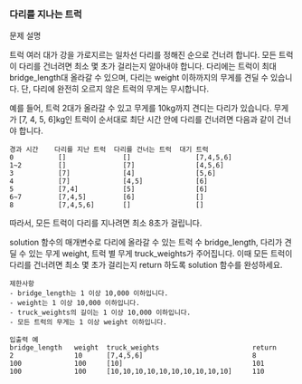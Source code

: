 ### 다리를 지나는 트럭

문제 설명

트럭 여러 대가 강을 가로지르는 일차선 다리를 정해진 순으로 건너려 합니다.
모든 트럭이 다리를 건너려면 최소 몇 초가 걸리는지 알아내야 합니다.
다리에는 트럭이 최대 bridge_length대 올라갈 수 있으며, 다리는 weight 이하까지의 무게를 견딜 수 있습니다.
단, 다리에 완전히 오르지 않은 트럭의 무게는 무시합니다.

예를 들어, 트럭 2대가 올라갈 수 있고 무게를 10kg까지 견디는 다리가 있습니다.
무게가 [7, 4, 5, 6]kg인 트럭이 순서대로 최단 시간 안에 다리를 건너려면 다음과 같이 건너야 합니다.

```
경과 시간    다리를 지난 트럭  다리를 건너는 트럭  대기 트럭
0           []              []                [7,4,5,6]
1~2         []              [7]               [4,5,6]
3           [7]             [4]               [5,6]
4           [7]             [4,5]             [6]
5           [7,4]           [5]               [6]
6~7         [7,4,5]         [6]               []
8           [7,4,5,6]       []                []
```

따라서, 모든 트럭이 다리를 지나려면 최소 8초가 걸립니다.

solution 함수의 매개변수로 다리에 올라갈 수 있는 트럭 수 bridge_length,
다리가 견딜 수 있는 무게 weight, 트럭 별 무게 truck_weights가 주어집니다.
이때 모든 트럭이 다리를 건너려면 최소 몇 초가 걸리는지 return 하도록 solution 함수를 완성하세요.
```
제한사항
- bridge_length는 1 이상 10,000 이하입니다.
- weight는 1 이상 10,000 이하입니다.
- truck_weights의 길이는 1 이상 10,000 이하입니다.
- 모든 트럭의 무게는 1 이상 weight 이하입니다.

입출력 예
bridge_length 	weight 	truck_weights 	                    return
2               10      [7,4,5,6]                           8
100             100 	[10] 	                            101
100             100 	[10,10,10,10,10,10,10,10,10,10]     110
```
